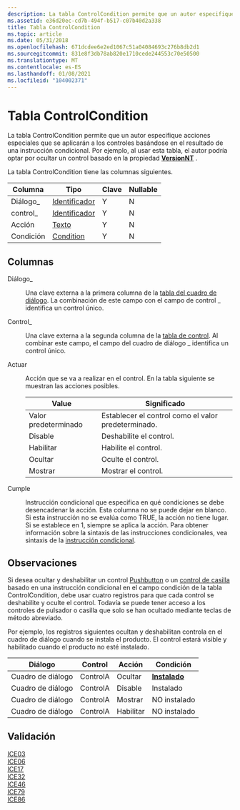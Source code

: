 ```yaml
---
description: La tabla ControlCondition permite que un autor especifique acciones especiales que se aplicarán a los controles basándose en el resultado de una instrucción condicional. Por ejemplo, al usar esta tabla, el autor podría optar por ocultar un control basado en la propiedad VersionNT.
ms.assetid: e36d20ec-cd7b-494f-b517-c07b40d2a338
title: Tabla ControlCondition
ms.topic: article
ms.date: 05/31/2018
ms.openlocfilehash: 671dcdee6e2ed1067c51a04084693c276b8db2d1
ms.sourcegitcommit: 831e8f3db78ab820e1710cede244553c70e50500
ms.translationtype: MT
ms.contentlocale: es-ES
ms.lasthandoff: 01/08/2021
ms.locfileid: "104002371"
---
```

# <a name="controlcondition-table"></a>Tabla ControlCondition

La tabla ControlCondition permite que un autor especifique acciones especiales que se aplicarán a los controles basándose en el resultado de una instrucción condicional. Por ejemplo, al usar esta tabla, el autor podría optar por ocultar un control basado en la propiedad [**VersionNT**](versionnt.md) .

La tabla ControlCondition tiene las columnas siguientes.



| Columna    | Tipo                         | Clave | Nullable |
|-----------|------------------------------|-----|----------|
| Diálogo\_  | [Identificador](identifier.md) | Y   | N        |
| control\_ | [Identificador](identifier.md) | Y   | N        |
| Acción    | [Texto](text.md)             | Y   | N        |
| Condición | [Condition](condition.md)   | Y   | N        |



 

## <a name="columns"></a>Columnas

<dl> <dt>

<span id="Dialog_"></span><span id="dialog_"></span><span id="DIALOG_"></span>Diálogo\_
</dt> <dd>

Una clave externa a la primera columna de la [tabla del cuadro de diálogo](dialog-table.md). La combinación de este campo con el campo de control \_ identifica un control único.

</dd> <dt>

<span id="Control_"></span><span id="control_"></span><span id="CONTROL_"></span>Control\_
</dt> <dd>

Una clave externa a la segunda columna de la [tabla de control](control-table.md). Al combinar este campo, el campo del cuadro de diálogo \_ identifica un control único.

</dd> <dt>

<span id="Action"></span><span id="action"></span><span id="ACTION"></span>Actuar
</dt> <dd>

Acción que se va a realizar en el control. En la tabla siguiente se muestran las acciones posibles.



| Value   | Significado                     |
|---------|-----------------------------|
| Valor predeterminado | Establecer el control como el valor predeterminado. |
| Disable | Deshabilite el control.        |
| Habilitar  | Habilite el control.         |
| Ocultar    | Oculte el control.           |
| Mostrar    | Mostrar el control.        |



 

</dd> <dt>

<span id="Condition"></span><span id="condition"></span><span id="CONDITION"></span>Cumple
</dt> <dd>

Instrucción condicional que especifica en qué condiciones se debe desencadenar la acción. Esta columna no se puede dejar en blanco. Si esta instrucción no se evalúa como TRUE, la acción no tiene lugar. Si se establece en 1, siempre se aplica la acción. Para obtener información sobre la sintaxis de las instrucciones condicionales, vea sintaxis de la [instrucción condicional](conditional-statement-syntax.md).

</dd> </dl>

## <a name="remarks"></a>Observaciones

Si desea ocultar y deshabilitar un control [Pushbutton](pushbutton-control.md) o un [control de casilla](checkbox-control.md) basado en una instrucción condicional en el campo condición de la tabla ControlCondition, debe usar cuatro registros para que cada control se deshabilite y oculte el control. Todavía se puede tener acceso a los controles de pulsador o casilla que solo se han ocultado mediante teclas de método abreviado.

Por ejemplo, los registros siguientes ocultan y deshabilitan controla en el cuadro de diálogo cuando se instala el producto. El control estará visible y habilitado cuando el producto no esté instalado.



| Diálogo  | Control  | Acción  | Condición                      |
|---------|----------|---------|--------------------------------|
| Cuadro de diálogo | ControlA | Ocultar    | [**Instalado**](installed.md) |
| Cuadro de diálogo | ControlA | Disable | Instalado                      |
| Cuadro de diálogo | ControlA | Mostrar    | NO instalado                  |
| Cuadro de diálogo | ControlA | Habilitar  | NO instalado                  |



 

## <a name="validation"></a>Validación

<dl>

[ICE03](ice03.md)  
[ICE06](ice06.md)  
[ICE17](ice17.md)  
[ICE32](ice32.md)  
[ICE46](ice46.md)  
[ICE79](ice79.md)  
[ICE86](ice86.md)  
</dl>

 

 



